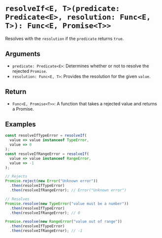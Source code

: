 # `resolveIf<E, T>(predicate: Predicate<E>, resolution: Func<E, T>): Func<E, Promise<T>>`

Resolves with the `resolution` if the `predicate` returns `true`.

## Arguments

* `predicate: Predicate<E>`: Determines whether or not to resolve the rejected `Promise`.
* `resolution: Func<E, T>`: Provides the resolution for the given `value`.

## Return

* `Func<E, Promise<T>>`: A function that takes a rejected value and returns a Promise.

## Examples

```javascript
const resolveIfTypeError = resolveIf(
  value => value instanceof TypeError,
  value => 0
);
const resolveIfRangeError = resolveIf(
  value => value instanceof RangeError,
  value => -1
);

// Rejects
Promise.reject(new Error("Unknown error"))
  .then(resolveIfTypeError)
  .then(resolveIfRangeError); // Error("Unknown error")

// Resolves
Promise.resolve(new TypeError("value must be a number"))
  .then(resolveIfTypeError)
  .then(resolveIfRangeError); // 0

Promise.resolve(new RangeError("value out of range"))
  .then(resolveIfTypeError)
  .then(resolveIfRangeError); // -1
```
